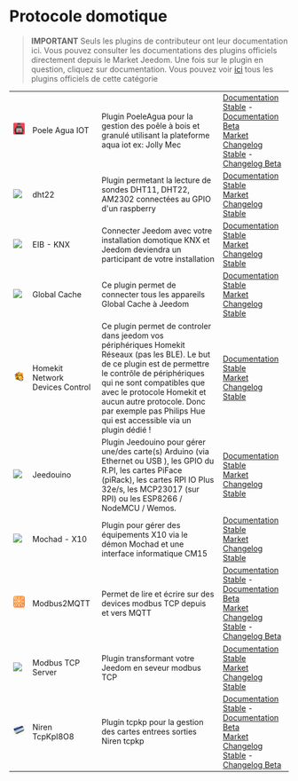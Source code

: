 
# Protocole domotique


>**IMPORTANT**
>Seuls les plugins de contributeur ont leur documentation ici. Vous pouvez consulter les documentations des plugins officiels directement depuis le Market Jeedom. Une fois sur le plugin en question, cliquez sur documentation.
>Vous pouvez voir [ici](https://market.jeedom.com/index.php?v=d&p=market&type=plugin&categorie=automation+protocol) tous les plugins officiels de cette catégorie


| | | | |
|--- | --- | --- | ---|
|<img src="PoeleAgua/PoeleAgua_icon.png" class="pluginLogo" width="100" />|Poele Agua IOT|Plugin PoeleAgua pour la gestion des poêle à bois et granulé utilisant la plateforme aqua iot ex: Jolly Mec|[Documentation Stable](https://lefilliatre.github.io/lefilliatre-documentation/PoeleAgua/fr_FR/) - [Documentation Beta](https://lefilliatre.github.io/lefilliatre-documentation/PoeleAgua/fr_FR/)<br/>[Market](https://market.jeedom.com/index.php?v=d&p=market_display&id=4251)<br/>[Changelog Stable](https://lefilliatre.github.io/lefilliatre-documentation/PoeleAgua/fr_FR/changelog) - [Changelog Beta](https://lefilliatre.github.io/lefilliatre-documentation/PoeleAgua/fr_FR/changelog)|
|<img src="dht22/dht22_icon.png" class="pluginLogo" width="100" />|dht22|Plugin permetant la lecture de sondes DHT11, DHT22, AM2302 connectées au GPIO d'un raspberry|[Documentation Stable](https://linura.github.io/dht22/fr_FR/)<br/>[Market](https://market.jeedom.com/index.php?v=d&p=market_display&id=4010)<br/>[Changelog Stable](https://linura.github.io/dht22/fr_FR/changelog)|
|<img src="eibd/eibd_icon.png" class="pluginLogo" width="100" />|EIB - KNX|Connecter Jeedom avec votre installation domotique KNX et Jeedom deviendra un participant de votre installation|[Documentation Stable](http://mika-nt28.github.io/Documentations/eibd/fr_FR/)<br/>[Market](https://market.jeedom.com/index.php?v=d&p=market_display&id=203)<br/>[Changelog Stable](https://mika-nt28.github.io/Documentations/eibd/fr_FR/changelog)|
|<img src="globalcache/globalcache_icon.png" class="pluginLogo" width="100" />|Global Cache|Ce plugin permet de connecter tous les appareils Global Cache à Jeedom|[Documentation Stable](https://mika-nt28.github.io/Documentations/globalcache/fr_FR/)<br/>[Market](https://market.jeedom.com/index.php?v=d&p=market_display&id=2932)<br/>[Changelog Stable](https://mika-nt28.github.io/Documentations/globalcache/fr_FR/changelog)|
|<img src="hkControl/hkControl_icon.png" class="pluginLogo" width="100" />|Homekit Network Devices Control|Ce plugin permet de controler dans jeedom vos périphériques Homekit Réseaux (pas les BLE). Le but de ce plugin est de permettre le contrôle de périphériques qui ne sont compatibles que avec le protocole Homekit et aucun autre protocole. Donc par exemple pas Philips Hue qui est accessible via un plugin dédié !|[Documentation Stable](https://nebzhb.github.io/jeedom_docs/plugins/hkControl/fr_FR/)<br/>[Market](https://market.jeedom.com/index.php?v=d&p=market_display&id=3919)<br/>[Changelog Stable](https://nebzhb.github.io/jeedom_docs/plugins/hkControl/fr_FR/changelog)|
|<img src="jeedouino/jeedouino_icon.png" class="pluginLogo" width="100" />|Jeedouino|Plugin Jeedouino pour gérer une/des carte(s) Arduino (via Ethernet ou USB ), les GPIO du R.PI, les cartes PiFace (piRack), les cartes RPI IO Plus 32e/s, les MCP23017 (sur RPI) ou les ESP8266 / NodeMCU / Wemos.|[Documentation Stable](https://revlysj.github.io/jeedouino/fr_FR/index)<br/>[Market](https://market.jeedom.com/index.php?v=d&p=market_display&id=2064)<br/>[Changelog Stable](https://revlysj.github.io/jeedouino/fr_FR/changelog)|
|<img src="mochad/mochad_icon.png" class="pluginLogo" width="100" />|Mochad - X10|Plugin pour gérer des équipements X10 via le démon Mochad et une interface informatique CM15|[Documentation Stable](https://mika-nt28.github.io/Documentations/mochad/fr_FR/)<br/>[Market](https://market.jeedom.com/index.php?v=d&p=market_display&id=359)<br/>[Changelog Stable](https://mika-nt28.github.io/Documentations/mochad/fr_FR/changelog)|
|<img src="modbus2mqtt/modbus2mqtt_icon.png" class="pluginLogo" width="100" />|Modbus2MQTT|Permet de lire et écrire sur des devices modbus TCP depuis et vers MQTT|[Documentation Stable](https://mips2648.github.io/jeedom-plugins-docs/modbus2mqtt/fr_FR/) - [Documentation Beta](https://mips2648.github.io/jeedom-plugins-docs/modbus2mqtt/fr_FR/)<br/>[Market](https://market.jeedom.com/index.php?v=d&p=market_display&id=4309)<br/>[Changelog Stable](https://mips2648.github.io/jeedom-plugins-docs/modbus2mqtt/fr_FR/changelog) - [Changelog Beta](https://mips2648.github.io/jeedom-plugins-docs/modbus2mqtt/fr_FR/changelog)|
|<img src="modbustcp/modbustcp_icon.png" class="pluginLogo" width="100" />|Modbus TCP Server|Plugin transformant votre Jeedom en seveur modbus TCP|[Documentation Stable](https://mips2648.github.io/jeedom-plugins-docs/modbustcp/fr_FR/)<br/>[Market](https://market.jeedom.com/index.php?v=d&p=market_display&id=4320)<br/>[Changelog Stable](https://mips2648.github.io/jeedom-plugins-docs/modbustcp/fr_FR/changelog)|
|<img src="tcpkp/tcpkp_icon.png" class="pluginLogo" width="100" />|Niren TcpKpI8O8|Plugin tcpkp pour la gestion des cartes entrees sorties Niren tcpkp|[Documentation Stable](https://lefilliatre.github.io/tcpkp/fr_FR/) - [Documentation Beta](https://lefilliatre.github.io/tcpkp/fr_FR/)<br/>[Market](https://market.jeedom.com/index.php?v=d&p=market_display&id=4256)<br/>[Changelog Stable](https://lefilliatre.github.io/tcpkp/fr_FR/changelog) - [Changelog Beta](https://lefilliatre.github.io/tcpkp/fr_FR/changelog)|
